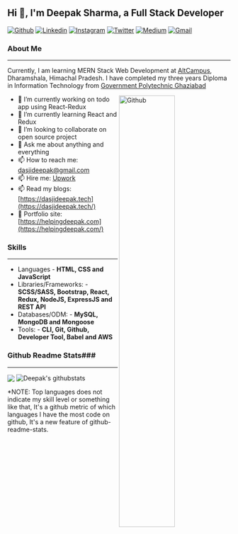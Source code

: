 ## Hi 👋, I'm Deepak Sharma, a Full Stack Developer ##

[![Github](https://img.shields.io/badge/-Github-000?style=flat&logo=Github&logoColor=white)](https://github.com/dasjideepak)
[![Linkedin](https://img.shields.io/badge/-LinkedIn-blue?style=flat&logo=Linkedin&logoColor=white)](https://www.linkedin.com/in/dasjideepak/)
[![Instagram](https://img.shields.io/badge/-Instagram-c13584?style=flat&labelColor=c13584&logo=instagram&logoColor=white)](https://www.instagram.com/dasjideepak/)
[![Twitter](https://img.shields.io/badge/-Twitter-1ca0f1?style=flat-square&labelColor=1ca0f1&logo=twitter&logoColor=white&link=https://twitter.com/dasjideepak)](https://twitter.com/dasjideepak)
[![Medium](https://img.shields.io/badge/-Medium-03a57a?style=flat-square&labelColor=000000&logo=Medium&link=https://medium.com/@dasjideepak/)](https://medium.com/@dasjideepak)
[![Gmail](https://img.shields.io/badge/-Gmail-c14438?style=flat&logo=Gmail&logoColor=white)](mailto:dasjideepak@gmail.com)
&nbsp;

### About Me ###
----------------------------------------------------------------------------------------------------------------------------
Currently, I am learning MERN Stack Web Development at [AltCampus](https://altcampus.io/), Dharamshala, Himachal Pradesh.
I have completed my three years Diploma in Information Technology from [Government Polytechnic Ghaziabad](https://gpghaziabad.ac.in/)

<img width="50%" align="right" alt="Github" src="https://raw.githubusercontent.com/onimur/.github/master/.resources/git-header.svg" />

- 🔭 I’m currently working on todo app using React-Redux
- 🌱 I’m currently learning React and Redux 
- 👯 I’m looking to collaborate on open source project
- 💬 Ask me about anything and everything
- 📫 How to reach me: dasjideepak@gmail.com
- 📫 Hire me: [Upwork](https://www.upwork.com/o/profiles/users/~012387cc899aca58d5/)
- 📫 Read my blogs: [https://dasjideepak.tech](https://dasjideepak.tech/)
- 🎯 Portfolio site: [https://helpingdeepak.com](https://helpingdeepak.com/)

### Skills ###
----------------------------------------------------------------------------------------------------------------------------
- Languages - **HTML, CSS and JavaScript**
- Libraries/Frameworks: - **SCSS/SASS, Bootstrap, React, Redux, NodeJS, ExpressJS and REST API**
- Databases/ODM: - **MySQL, MongoDB and Mongoose**
- Tools: - **CLI, Git, Github, Developer Tool, Babel and AWS**

### Github Readme Stats###
----------------------------------------------------------------------------------------------------------------------------
<img align="center" src="https://github-readme-stats.vercel.app/api/top-langs/?username=dasjideepak&theme=radical&hide_langs_below=1"/>
<img align="center" src="https://github-readme-stats.vercel.app/api?username=dasjideepak&show_icons=true&theme=radical&line_height=27" alt="Deepak's githubstats"/>

*NOTE: Top languages does not indicate my skill level or something like that, It's a github metric of which languages I have the most code on github, It's a new feature of github-readme-stats.

